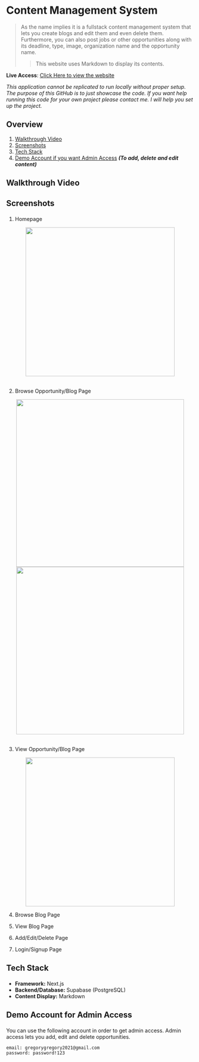 # Content Management System

> As the name implies it is a fullstack content management system that lets you create blogs and edit them and even delete them. Furthermore, you can also post jobs or other opportunities along with its deadline, type, image, organization name and the opportunity name.  
>> This website uses Markdown to display its contents.

**Live Access**: [Click Here to view the website](https://content-management-system-roan.vercel.app/)

_This application cannot be replicated to run locally without proper setup. The purpose of this GitHub is to just showcase the code. If you want help running this code for your own project please contact me. I will help you set up the project._

## Overview
1. <a href="#walkthrough">Walkthrough Video</a>
2. <a href="#screenshots">Screenshots</a>
3. <a href="#tech-stack">Tech Stack</a>
4. <a href="#demo">Demo Account if you want Admin Access</a> _**(To add, delete and edit content)**_

## <p id="walkthrough">Walkthrough Video</p>

## <p id="screenshots">Screenshots</p>

1. Homepage  
  
<div align="center"><kbd>
<img width="400" src="https://github.com/Georgey764/content-management-system/assets/127057827/4661c7a7-4b48-4939-9e77-f972e8dde119"/>
</kbd></div>

<br/>

2. Browse Opportunity/Blog Page

<div align="center"><kbd>
<img width="450" src="https://github.com/Georgey764/content-management-system/assets/127057827/2a961780-eab8-4514-b1fa-883696d32791"/>
</kbd><kbd>
<img width="450" src="https://github.com/Georgey764/content-management-system/assets/127057827/ba27367f-d6d1-4604-a57f-0455f5b37e4f"/>
</kbd></div>

<br/>

3. View Opportunity/Blog Page

<div align="center"><kbd>
<img width="400" src="https://github.com/Georgey764/content-management-system/assets/127057827/0597d015-61f3-44ec-8c3d-c297278780aa"/>
</kbd></div>


4. Browse Blog Page



5. View Blog Page



6. Add/Edit/Delete Page



7. Login/Signup Page

## <p id="tech-stack">Tech Stack</p>
* **Framework:** Next.js
* **Backend/Database:** Supabase (PostgreSQL)
* **Content Display:** Markdown

## <p id="demo">Demo Account for Admin Access</p>
You can use the following account in order to get admin access. Admin access lets you add, edit and delete opportunities.
  
    email: gregorygregory2021@gmail.com
    password: password!123
